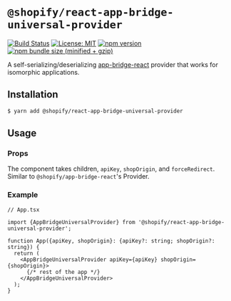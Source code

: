 # `@shopify/react-app-bridge-universal-provider`

[![Build Status](https://travis-ci.org/Shopify/quilt.svg?branch=master)](https://travis-ci.org/Shopify/quilt)
[![License: MIT](https://img.shields.io/badge/License-MIT-green.svg)](LICENSE.md) [![npm version](https://badge.fury.io/js/%40shopify%2Freact-app-bridge-universal-provider.svg)](https://badge.fury.io/js/%40shopify%2Freact-app-bridge-universal-provider.svg) [![npm bundle size (minified + gzip)](https://img.shields.io/bundlephobia/minzip/@shopify/react-app-bridge-universal-provider.svg)](https://img.shields.io/bundlephobia/minzip/@shopify/react-app-bridge-universal-provider.svg)

A self-serializing/deserializing [app-bridge-react](https://github.com/Shopify/app-bridge/tree/master/packages/app-bridge-react) provider that works for isomorphic applications.

## Installation

```bash
$ yarn add @shopify/react-app-bridge-universal-provider
```

## Usage

### Props

The component takes children, `apiKey`, `shopOrigin`, and `forceRedirect`. Similar to `@shopify/app-bridge-react`'s Provider.

### Example

```tsx
// App.tsx

import {AppBridgeUniversalProvider} from '@shopify/react-app-bridge-universal-provider';

function App({apiKey, shopOrigin}: {apiKey?: string; shopOrigin?: string}) {
  return (
    <AppBridgeUniversalProvider apiKey={apiKey} shopOrigin={shopOrigin}>
      {/* rest of the app */}
    </AppBridgeUniversalProvider>
  );
}
```
